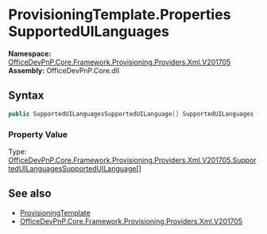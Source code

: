 # ProvisioningTemplate.Properties SupportedUILanguages
  

**Namespace:** [OfficeDevPnP.Core.Framework.Provisioning.Providers.Xml.V201705](OfficeDevPnP.Core.Framework.Provisioning.Providers.Xml.V201705.md)  
**Assembly:** OfficeDevPnP.Core.dll  
## Syntax
```C#
public SupportedUILanguagesSupportedUILanguage[] SupportedUILanguages { get; set; }
```

### Property Value
Type: [OfficeDevPnP.Core.Framework.Provisioning.Providers.Xml.V201705.SupportedUILanguagesSupportedUILanguage[]](OfficeDevPnP.Core.Framework.Provisioning.Providers.Xml.V201705.SupportedUILanguagesSupportedUILanguage.md)  

## See also
- [ProvisioningTemplate](OfficeDevPnP.Core.Framework.Provisioning.Providers.Xml.V201705.ProvisioningTemplate.md) 
- [OfficeDevPnP.Core.Framework.Provisioning.Providers.Xml.V201705](OfficeDevPnP.Core.Framework.Provisioning.Providers.Xml.V201705.md) 
